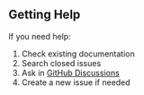 ## Getting Help

If you need help:

1. Check existing documentation
2. Search closed issues
3. Ask in [GitHub Discussions](https://github.com/42sol-eu/noah123d/discussions)
4. Create a new issue if needed
